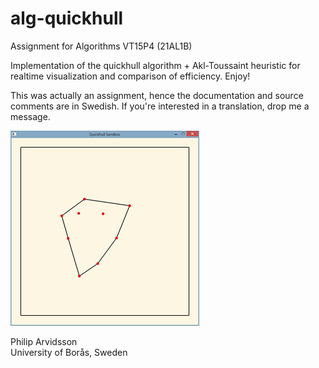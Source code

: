 # alg-quickhull

Assignment for Algorithms VT15P4 (21AL1B)

Implementation of the quickhull algorithm + Akl-Toussaint heuristic for realtime visualization and comparison of efficiency. Enjoy!

This was actually an assignment, hence the documentation and source comments are in Swedish. If you're interested in a translation, drop me a message.

<img src="alg-quickhull/images/qh0.png" alt="" />

Philip Arvidsson<br/>
University of Borås, Sweden
